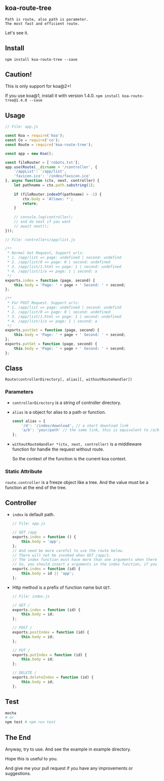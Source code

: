 ## koa-route-tree
    Path is route, also path is parameter.
    The most fast and efficient route.

Let's see it.

## Install

`npm install koa-route-tree --save`

## Caution!

This is only support for koa@2+!

If you use koa@1, install it with version 1.4.0. `npm install koa-route-tree@1.4.0 --save`

## Usage

```js
// File: app.js

const Koa = require('koa');
const Co = require('co');
const Route = require('koa-route-tree');

const app = new Koa();

const fileRouter = ['robots.txt'];
app.use(Route(__dirname + '/controller', {
    '/appList': '/app/list',
    'favicon.ico': '/index/favicon.ico'
}, async function (ctx, next, controller) {
    let pathname = ctx.path.substring(1);
    
    if (fileRouter.indexOf(pathname) > -1) {
        ctx.body = 'Allows: *';
        return;
    }
    
    // console.log(controller);
    // and do next if you want
    // await next();
}));
```

```js
// File: controllers/app/list.js

/**
 * Normal Get Request, Support urls:
 * 1. /app/list => page: undefined | second: undefind
 * 2. /app/list/0 => page: 0 | second: undefined
 * 3. /app/list/1.html => page: 1 | second: undefined
 * 4. /app/list/1/a => page: 1 | second: a
 */
exports.index = function (page, second) {
    this.body = 'Page: ' + page + ' Second: ' + second;
};

/**
 * For POST Request. Support urls:
 * 1. /app/list => page: undefined | second: undefind
 * 2. /app/list/0 => page: 0 | second: undefined
 * 3. /app/list/1.html => page: 1 | second: undefined
 * 4. /app/list/1/a => page: 1 | second: a
 */
exports.postSet = function (page, second) {
    this.body = 'Page: ' + page + ' Second: ' + second;
};
exports.putSet = function (page, second) {
    this.body = 'Page: ' + page + ' Second: ' + second;
};
```

## Class

`Route(controllerDirectory[, alias][, withoutRouteHandler])`

### Parameters

* `controllerDirectory` is a string of controller directory.
* `alias` is a object for alias to a path or function.

    ```js
    const alias = {
        '/d': '/index/download', // a short download link
        'a/b': 'your/path' // the same link, this is equivalent to /a/b <=> /your/path
    };
    ```
* `withoutRouteHandler *(ctx, next, controller)` is a middleware function for handle the request without route.

    So the context of the function is the current koa context.

### Static Attribute

`route.controller` is a freeze object like a tree. And the value must be a function at the end of the tree.

## Controller

* `index` is default path.

    ```js
    // File: app.js
    
    // GET /app
    exports.index = function () {
        this.body = 'app';
    };
    // And need be more careful to use the route below.
    // There will not be invoked when GET /app/1.
    // The index function must have more than one arguments when there is no such name function of path
    // So, you should insert a arguments in the index function, if you want to support GET /app/1
    exports.index = function (id) {
        this.body = id || 'app';
    };
    ```
* Http method is a prefix of function name but `GET`.

    ```js
    // File: index.js
    
    // GET /
    exports.index = function (id) {
        this.body = id;
    };
    
    // POST /
    exports.postIndex = function (id) {
        this.body = id;
    };
    
    // PUT /
    exports.putIndex = function (id) {
        this.body = id;
    };
    
    // DELETE /
    exports.deleteIndex = function (id) {
        this.body = id;
    };
    ```

## Test

```sh
mocha
# or
npm test # npm run test
```

## The End

Anyway, try to use. And see the example in example directory.

Hope this is useful to you.

And give me your pull request if you have any improvements or suggestions.
